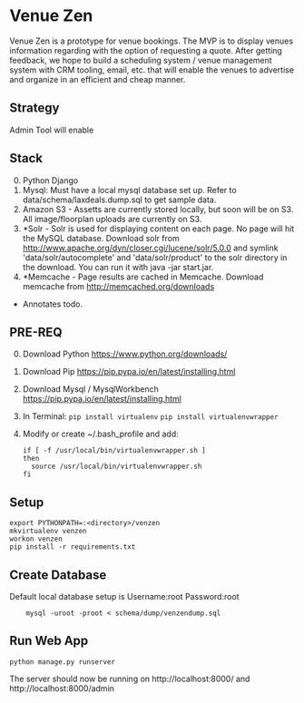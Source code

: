 Venue Zen
=============
Venue Zen is a prototype for venue bookings. The MVP is to display venues information regarding with the option of requesting a quote. After getting feedback, we hope to build a scheduling system / venue management system with CRM tooling, email, etc. that will enable the venues to advertise and organize in an efficient and cheap manner. 

Strategy
-------
Admin Tool will enable   

Stack
-------
0. Python Django
0. Mysql: Must have a local mysql database set up. Refer to data/schema/laxdeals.dump.sql to get sample data.
0. Amazon S3 - Assetts are currently stored locally, but soon will be on S3. All image/floorplan uploads are currently on S3.
0. *Solr - Solr is used for displaying content on each page. No page will hit the MySQL database. Download solr from http://www.apache.org/dyn/closer.cgi/lucene/solr/5.0.0 and symlink 'data/solr/autocomplete' and 'data/solr/product' to the solr directory in the download. You can run it with java -jar start.jar.
0. *Memcache - Page results are cached in Memcache. Download memcache from http://memcached.org/downloads

* Annotates todo.

PRE-REQ
-------
0. Download Python https://www.python.org/downloads/
0. Download Pip https://pip.pypa.io/en/latest/installing.html
0. Download Mysql / MysqlWorkbench https://pip.pypa.io/en/latest/installing.html       
0. In Terminal: 
    ```pip install virtualenv```
    ```pip install virtualenvwrapper```
0. Modify or create ~/.bash_profile and add:
    
    ```
    if [ -f /usr/local/bin/virtualenvwrapper.sh ]
    then 
      source /usr/local/bin/virtualenvwrapper.sh
    fi
    ```

Setup
-------
        
    export PYTHONPATH=:<directory>/venzen
    mkvirtualenv venzen
    workon venzen
    pip install -r requirements.txt

Create Database
-------
Default local database setup is Username:root Password:root
        
        mysql -uroot -proot < schema/dump/venzendump.sql
    
Run Web App
-------
    python manage.py runserver
    
The server should now be running on http://localhost:8000/ and http://localhost:8000/admin
